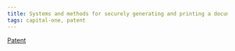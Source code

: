```yaml
---
title: Systems and methods for securely generating and printing a document
tags: capital-one, patent
---
```

[Patent](https://patents.google.com/patent/US11797974B2/en)